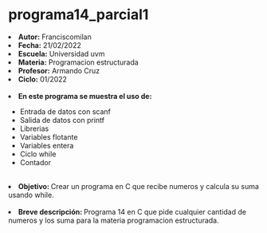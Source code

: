 # programa14_parcial1


<li><b>Autor:</b> Franciscomilan</li>
 <li><b>Fecha:</b> 21/02/2022 </li>
 <li><b>Escuela:</b> Universidad uvm</li>
 <li><b>Materia:</b> Programacion estructurada</li>
 <li><b>Profesor:</b> Armando Cruz</li>
 <li><b>Ciclo:</b> 01/2022</li>
 <br>
 <li><b> En este programa se muestra el uso de: </b></li>
 <ul>
	 <li> Entrada de datos con scanf</li>
	 <li> Salida de datos con printf </li>
	<li>Librerias </li>
 	<li>Variables flotante</li>
  <li>Variables entera </li>
  <li>Ciclo while</li>
  <li>Contador</li>
 </ul>
<br>
 <li> <b> Objetivo: </b> Crear un programa en C que recibe numeros y calcula su suma usando while. </li>
 <br>
 <li><b> Breve descripción: </b>Programa 14 en C que pide cualquier cantidad de numeros y los suma para la materia programacion estructurada.  </li>
